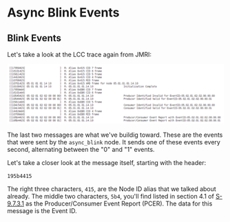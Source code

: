 # Async Blink Events

## Blink Events

Let's take a look at the LCC trace again from JMRI:

![LCC Trace](images/alias_allocation_example.png)

The last two messages are what we've buildig toward. These are the events that were sent by the `async_blink` node. It sends one of these events every second, alternating between the "0" and "1" events.

Let's take a closer look at the message itself, starting with the header:

```
195b4415
```

The right three characters, `415`, are the Node ID alias that we talked about already. The middle two characters, `5b4`, you'll find listed in section 4.1 of [S-9.7.3.1](https://www.nmra.org/sites/default/files/standards/sandrp/OpenLCB/s-9.7.3.1-eventtransport-2016-02-06.pdf) as the Producer/Consumer Event Report (PCER). The data for this message is the Event ID.